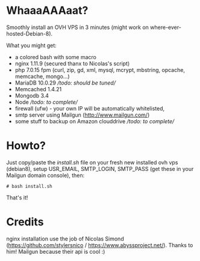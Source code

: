 # WhaaaAAAaat?

Smoothly install an OVH VPS in 3 minutes (might work on where-ever-hosted-Debian-8).

What you might get:
- a colored bash with some macro
- nginx 1.11.9 (secured thanx to Nicolas's script)
- php 7.0.15 fpm (curl, zip, gd, xml, mysql, mcrypt, mbstring, opcache, memcache, mongo...)
- MariaDB 10.0.29 */todo: should be tuned/*
- Memcached 1.4.21
- Mongodb 3.4
- Node */todo: to complete/*
- firewall (ufw) - your own IP will be automatically whitelisted,
- smtp server using Mailgun (http://www.mailgun.com/)
- some stuff to backup on Amazon clouddrive */todo: to complete/*

# Howto?

Just copy/paste the *install.sh* file on your fresh new installed ovh vps (debian8), setup USR_EMAIL, SMTP_LOGIN, SMTP_PASS (get these in your Mailgun domain console), then:
~~~~
# bash install.sh
~~~~

That's it!

# Credits

nginx installation use the job of Nicolas Simond (https://github.com/stylersnico / https://www.abyssproject.net/). Thanks to him!
Mailgun because their api is cool :) 